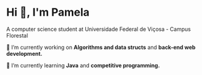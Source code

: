 <h1>Hi 👋, I'm Pamela</h1>

  A computer science student at Universidade Federal de Viçosa - Campus Florestal

🔭 I’m currently working on **Algorithms and data structs** and **back-end web development.**

🌱 I’m currently learning **Java** and **competitive programming.**
